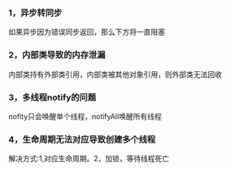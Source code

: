 ### 1，异步转同步

如果异步因为错误同步返回，那么下方将一直阻塞

### 2，内部类导致的内存泄漏

内部类持有外部类引用，内部类被其他对象引用，则外部类无法回收

###  3，多线程notify的问题

nofity只会唤醒单个线程，notifyAll唤醒所有线程

### 4，生命周期无法对应导致创建多个线程

解决方式:1,对应生命周期。2，加锁，等待线程死亡


